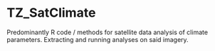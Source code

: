 # TZ_SatClimate
Predominantly R code / methods for satellite data analysis of climate parameters. Extracting and running analyses on said imagery. 

